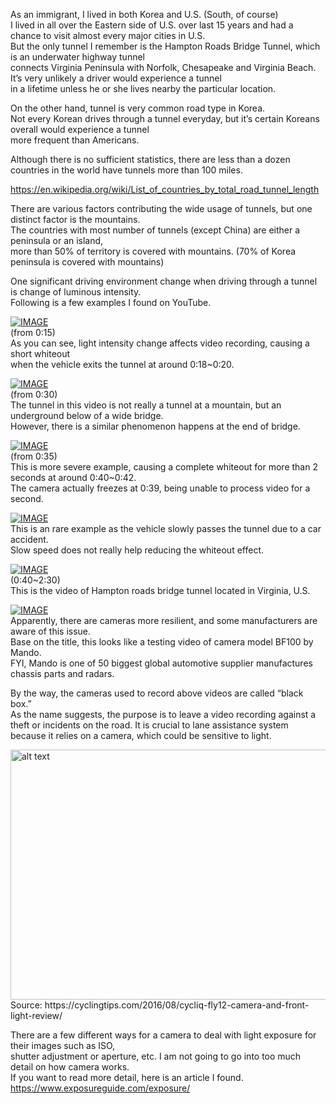As an immigrant, I lived in both Korea and U.S. (South, of course)  
I lived in all over the Eastern side of U.S. over last 15 years and had a chance to visit almost every major cities in U.S.  
But the only tunnel I remember is the Hampton Roads Bridge Tunnel, which is an underwater highway tunnel  
connects Virginia Peninsula with Norfolk, Chesapeake and Virginia Beach. It’s very unlikely a driver would experience a tunnel  
in a lifetime unless he or she lives nearby the particular location.  

On the other hand, tunnel is very common road type in Korea.  
Not every Korean drives through a tunnel everyday, but it’s certain Koreans overall would experience a tunnel  
more frequent than Americans.

Although there is no sufficient statistics, there are less than a dozen countries in the world have tunnels more than 100 miles.  

https://en.wikipedia.org/wiki/List_of_countries_by_total_road_tunnel_length

There are various factors contributing the wide usage of tunnels, but one distinct factor is the mountains.  
The countries with most number of tunnels (except China) are either a peninsula or an island,  
more than 50% of territory is covered with mountains. (70% of Korea peninsula is covered with mountains)  

One significant driving environment change when driving through a tunnel is change of luminous intensity.  
Following is a few examples I found on YouTube.

[![IMAGE](http://img.youtube.com/vi/c0zf-zQs0-0/0.jpg)](https://youtu.be/c0zf-zQs0-0)  
(from 0:15)  
As you can see, light intensity change affects video recording, causing a short whiteout  
when the vehicle exits the tunnel at around 0:18~0:20.

[![IMAGE](http://img.youtube.com/vi/ONYyLP-fJo4/0.jpg)](https://youtu.be/ONYyLP-fJo4)  
(from 0:30)  
The tunnel in this video is not really a tunnel at a mountain, but an underground below of a wide bridge.  
However, there is a similar phenomenon happens at the end of bridge.

[![IMAGE](http://img.youtube.com/vi/B61SccBGllM/0.jpg)](https://youtu.be/B61SccBGllM?t=30s)  
(from 0:35)  
This is more severe example, causing a complete whiteout for more than 2 seconds at around 0:40~0:42.  
The camera actually freezes at 0:39, being unable to process video for a second.

[![IMAGE](http://img.youtube.com/vi/bI3l5IVSHR0/0.jpg)](https://youtu.be/bI3l5IVSHR0)  
This is an rare example as the vehicle slowly passes the tunnel due to a car accident.  
Slow speed does not really help reducing the whiteout effect.

[![IMAGE](http://img.youtube.com/vi/HgL65iQiWco/0.jpg)](https://youtu.be/HgL65iQiWco?t=40s)  
(0:40~2:30)  
This is the video of Hampton roads bridge tunnel located in Virginia, U.S.

[![IMAGE](http://img.youtube.com/vi/o2vMKURs2Es/0.jpg)](https://youtu.be/o2vMKURs2Es)  
Apparently, there are cameras more resilient, and some manufacturers are aware of this issue.  
Base on the title, this looks like a testing video of camera model BF100 by Mando.  
FYI, Mando is one of 50 biggest global automotive supplier manufactures chassis parts and radars.

By the way, the cameras used to record above videos are called “black box.”  
As the name suggests, the purpose is to leave a video recording against a theft or incidents on the road.
It is crucial to lane assistance system because it relies on a camera, which could be sensitive to light.

  <img src="https://cdn-cyclingtips.pressidium.com/wp-content/uploads/2016/07/cam-settings.jpg" alt="alt text" width="720" height="400">
Source: https://cyclingtips.com/2016/08/cycliq-fly12-camera-and-front-light-review/

There are a few different ways for a camera to deal with light exposure for their images such as ISO,  
shutter adjustment or aperture, etc. I am not going to go into too much detail on how camera works.  
If you want to read more detail, here is an article I found.  
https://www.exposureguide.com/exposure/
